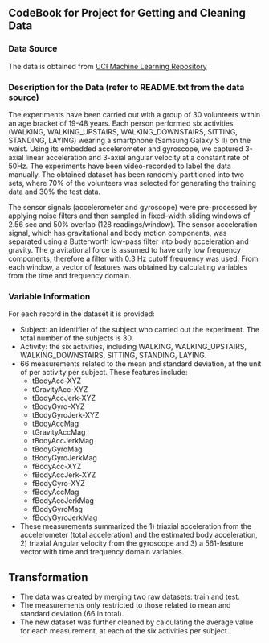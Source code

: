 ## CodeBook for Project for Getting and Cleaning Data

### Data Source
The data is obtained from [UCI Machine Learning Repository](http://archive.ics.uci.edu/ml/datasets/Human+Activity+Recognition+Using+Smartphones)

### Description for the Data (refer to README.txt from the data source)
The experiments have been carried out with a group of 30 volunteers within an age bracket of 19-48 years. Each person performed six activities (WALKING, WALKING_UPSTAIRS, WALKING_DOWNSTAIRS, SITTING, STANDING, LAYING) wearing a smartphone (Samsung Galaxy S II) on the waist. Using its embedded accelerometer and gyroscope, we captured 3-axial linear acceleration and 3-axial angular velocity at a constant rate of 50Hz. The experiments have been video-recorded to label the data manually. The obtained dataset has been randomly partitioned into two sets, where 70% of the volunteers was selected for generating the training data and 30% the test data. 

The sensor signals (accelerometer and gyroscope) were pre-processed by applying noise filters and then sampled in fixed-width sliding windows of 2.56 sec and 50% overlap (128 readings/window). The sensor acceleration signal, which has gravitational and body motion components, was separated using a Butterworth low-pass filter into body acceleration and gravity. The gravitational force is assumed to have only low frequency components, therefore a filter with 0.3 Hz cutoff frequency was used. From each window, a vector of features was obtained by calculating variables from the time and frequency domain.

### Variable Information
For each record in the dataset it is provided: 
- Subject: an identifier of the subject who carried out the experiment. The total number of the subjects is 30.
- Activity: the six activities, including WALKING, WALKING_UPSTAIRS, WALKING_DOWNSTAIRS, SITTING, STANDING, LAYING.
- 66 measurements related to the mean and standard deviation, at the unit of per activity per subject. These features include:
  - tBodyAcc-XYZ
  - tGravityAcc-XYZ
  - tBodyAccJerk-XYZ
  - tBodyGyro-XYZ
  - tBodyGyroJerk-XYZ
  - tBodyAccMag
  - tGravityAccMag
  - tBodyAccJerkMag
  - tBodyGyroMag
  - tBodyGyroJerkMag
  - fBodyAcc-XYZ
  - fBodyAccJerk-XYZ
  - fBodyGyro-XYZ
  - fBodyAccMag
  - fBodyAccJerkMag
  - fBodyGyroMag
  - fBodyGyroJerkMag
- These measurements summarized the 1) triaxial acceleration from the accelerometer (total acceleration) and the estimated body acceleration, 2) triaxial Angular velocity from the gyroscope and 3) a 561-feature vector with time and frequency domain variables. 

## Transformation
- The data was created by merging two raw datasets: train and test. 
- The measurements only restricted to those related to mean and standard deviation (66 in total).
- The new dataset was further cleaned by calculating the average value for each measurement, at each of the six activities per subject. 
